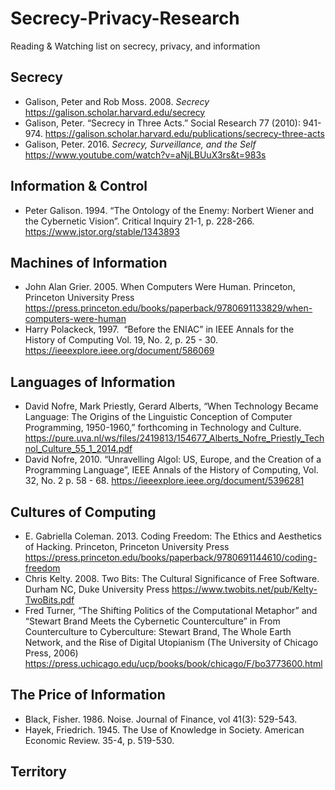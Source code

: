 # Secrecy-Privacy-Research
Reading & Watching list on secrecy, privacy, and information

## Secrecy
- Galison, Peter and Rob Moss. 2008. _Secrecy_ https://galison.scholar.harvard.edu/secrecy
- Galison, Peter. “Secrecy in Three Acts.” Social Research 77 (2010): 941-974. https://galison.scholar.harvard.edu/publications/secrecy-three-acts
- Galison, Peter. 2016. _Secrecy, Surveillance, and the Self_ https://www.youtube.com/watch?v=aNjLBUuX3rs&t=983s 

## Information & Control
- Peter Galison. 1994. “The Ontology of the Enemy: Norbert Wiener and the Cybernetic Vision”. Critical Inquiry 21-1, p. 228-266. https://www.jstor.org/stable/1343893

## Machines of Information
- John Alan Grier. 2005. When Computers Were Human. Princeton, Princeton University Press https://press.princeton.edu/books/paperback/9780691133829/when-computers-were-human
- Harry Polackeck, 1997.  “Before the ENIAC” in IEEE Annals for the History of Computing Vol. 19, No. 2, p. 25 - 30. https://ieeexplore.ieee.org/document/586069

## Languages of Information
- David Nofre, Mark Priestly, Gerard Alberts, “When Technology Became Language: The Origins of the Linguistic Conception of Computer Programming, 1950-1960,” forthcoming in Technology and Culture. https://pure.uva.nl/ws/files/2419813/154677_Alberts_Nofre_Priestly_Technol_Culture_55_1_2014.pdf
- David Nofre, 2010. “Unravelling Algol: US, Europe, and the Creation of a Programming Language”, IEEE Annals of the History of Computing, Vol. 32, No. 2 p. 58 - 68. https://ieeexplore.ieee.org/document/5396281

## Cultures of Computing
- E. Gabriella Coleman. 2013. Coding Freedom: The Ethics and Aesthetics of Hacking. Princeton, Princeton University Press https://press.princeton.edu/books/paperback/9780691144610/coding-freedom
- Chris Kelty. 2008. Two Bits: The Cultural Significance of Free Software. Durham NC, Duke University Press https://www.twobits.net/pub/Kelty-TwoBits.pdf
- Fred Turner, “The Shifting Politics of the Computational Metaphor” and “Stewart Brand Meets the Cybernetic Counterculture” in From Counterculture to Cyberculture: Stewart Brand, The Whole Earth Network, and the Rise of Digital Utopianism (The University of Chicago Press, 2006) https://press.uchicago.edu/ucp/books/book/chicago/F/bo3773600.html

## The Price of Information
- Black, Fisher. 1986. Noise. Journal of Finance, vol 41(3): 529-543.
- Hayek, Friedrich. 1945. The Use of Knowledge in Society. American Economic Review. 35-4, p. 519-530.

## Territory
